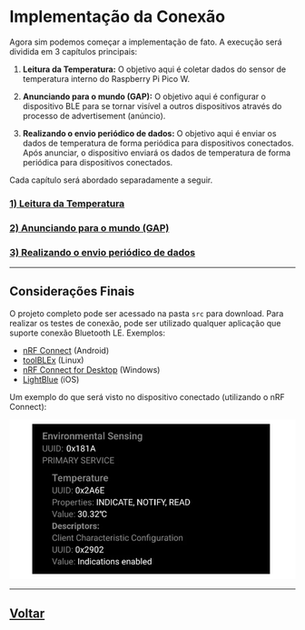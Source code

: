 # Implementação da Conexão

Agora sim podemos começar a implementação de fato. A execução será dividida em 3 capítulos principais:

1. **Leitura da Temperatura:** O objetivo aqui é coletar dados do sensor de temperatura interno do Raspberry Pi Pico W.

2. **Anunciando para o mundo (GAP):** O objetivo aqui é configurar o dispositivo BLE para se tornar visível a outros dispositivos através do processo de advertisement (anúncio).

3. **Realizando o envio periódico de dados:** O objetivo aqui é enviar os dados de temperatura de forma periódica para dispositivos conectados.
Após anunciar, o dispositivo enviará os dados de temperatura de forma periódica para dispositivos conectados.

Cada capítulo será abordado separadamente a seguir.

### [1) Leitura da Temperatura](./0-habilitando-wireless/leitura-temperatura.md)

### [2) Anunciando para o mundo (GAP)](./1-anuncio/anuncio.md) 
 
### [3) Realizando o envio periódico de dados](./2-envio-periodico/envio-periodico.md)


---
## Considerações Finais

O projeto completo pode ser acessado na pasta `src` para download. Para realizar os testes de conexão, pode ser utilizado qualquer aplicação que suporte conexão Bluetooth LE. Exemplos:

- [nRF Connect](https://play.google.com/store/apps/details?id=no.nordicsemi.android.mcp&hl=en) (Android)
- [toolBLEx](https://github.com/emericg/toolBLEx) (Linux)
- [nRF Connect for Desktop](https://github.com/NordicSemiconductor/pc-nrfconnect-launcher) (Windows)
- [LightBlue](https://apps.apple.com/br/app/lightblue/id557428110) (iOS)

Um exemplo do que será visto no dispositivo conectado (utilizando o nRF Connect):

<p align="center">
    <img src="../../images/result-connection-ble.webp" alt="Resultado da conexão BLE" width="600"/>
</p>



---
## [Voltar](../../README.md#conclusão)